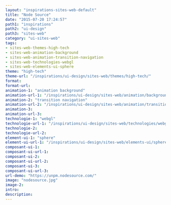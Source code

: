 ```yaml
---
layout: "inspirations-sites-web-default"
title: "Node Source"
date: "2015-07-20 17:24:57"
path1: "inspirations"
path2: "ui-design"
path3: "sites-web"
category: "ui-sites-web"
tags:
- sites-web-themes-high-tech
- sites-web-animation-background
- sites-web-animation-transition-navigation
- sites-web-technologies-webgl
- sites-web-elements-ui-sphere
theme: "high-tech"
theme-url: "/inspirations/ui-design/sites-web/themes/high-tech/"
format:
format-url:
animation-1: "animation background"
animation-url-1: "/inspirations/ui-design/sites-web/animation/background/"
animation-2: "transition navigation"
animation-url-2: "/inspirations/ui-design/sites-web/animation/transition-navigation/"
animation-3:
animation-url-3:
technologie-1: "webgl"
technologie-url-1: "/inspirations/ui-design/sites-web/technologies/webgl/"
technologie-2:
technologie-url-2:
element-ui-1: "sphere"
element-ui-url-1: "/inspirations/ui-design/sites-web/elements-ui/sphere/"
composant-ui-1:
composant-ui-url-1:
composant-ui-2:
composant-ui-url-2:
composant-ui-3:
composant-ui-url-3:
url-demo: "https://unpm.nodesource.com/"
image: "nodesource.jpg"
image-2:
intro:
description:
---
```

